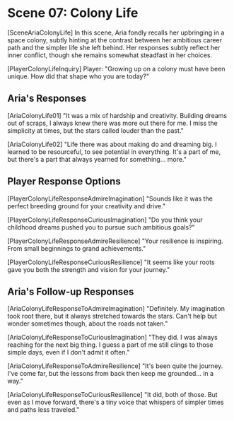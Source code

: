 # Scene 07: Colony Life

[SceneAriaColonyLife]
In this scene, Aria fondly recalls her upbringing in a space colony, subtly hinting at the contrast between her ambitious career path and the simpler life she left behind. Her responses subtly reflect her inner conflict, though she remains somewhat steadfast in her choices.

[PlayerColonyLifeInquiry]
Player: "Growing up on a colony must have been unique. How did that shape who you are today?"

## Aria's Responses

[AriaColonyLife01]
"It was a mix of hardship and creativity. Building dreams out of scraps, I always knew there was more out there for me. I miss the simplicity at times, but the stars called louder than the past."

[AriaColonyLife02]
"Life there was about making do and dreaming big. I learned to be resourceful, to see potential in everything. It's a part of me, but there's a part that always yearned for something... more."

## Player Response Options

[PlayerColonyLifeResponseAdmireImagination]
"Sounds like it was the perfect breeding ground for your creativity and drive."

[PlayerColonyLifeResponseCuriousImagination]
"Do you think your childhood dreams pushed you to pursue such ambitious goals?"

[PlayerColonyLifeResponseAdmireResilience]
"Your resilience is inspiring. From small beginnings to grand achievements."

[PlayerColonyLifeResponseCuriousResilience]
"It seems like your roots gave you both the strength and vision for your journey."

## Aria's Follow-up Responses

[AriaColonyLifeResponseToAdmireImagination]
"Definitely. My imagination took root there, but it always stretched towards the stars. Can't help but wonder sometimes though, about the roads not taken."

[AriaColonyLifeResponseToCuriousImagination]
"They did. I was always reaching for the next big thing. I guess a part of me still clings to those simple days, even if I don't admit it often."

[AriaColonyLifeResponseToAdmireResilience]
"It's been quite the journey. I've come far, but the lessons from back then keep me grounded... in a way."

[AriaColonyLifeResponseToCuriousResilience]
"It did, both of those. But even as I move forward, there's a tiny voice that whispers of simpler times and paths less traveled."
